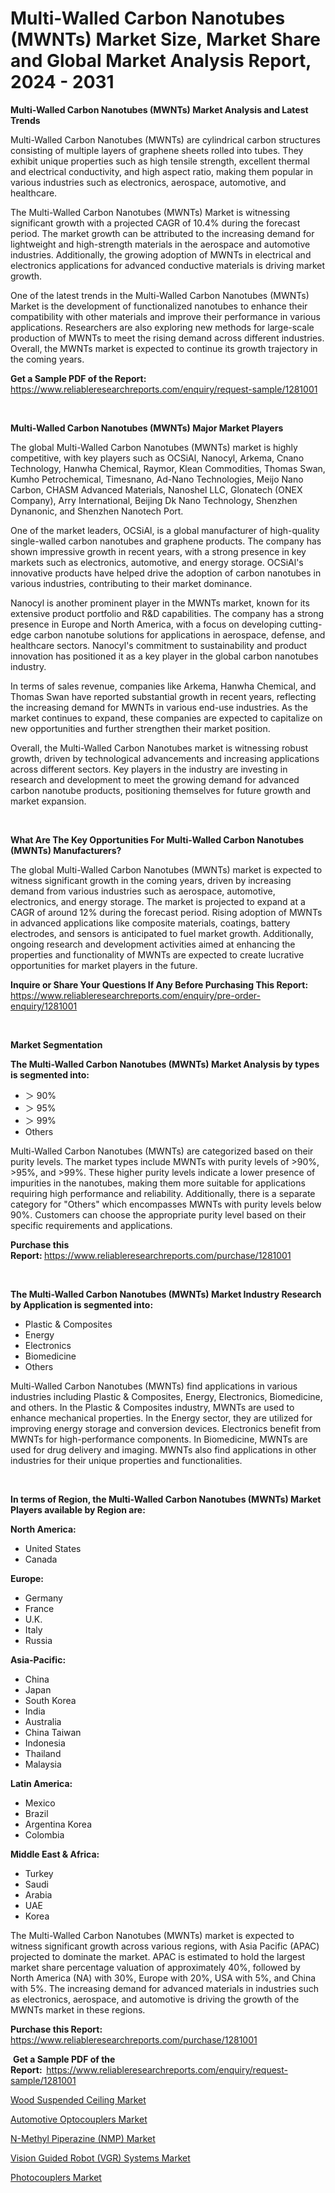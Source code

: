 <p><h1>Multi-Walled Carbon Nanotubes (MWNTs) Market Size, Market Share and Global Market Analysis Report, 2024 - 2031</h1></p><p><strong>Multi-Walled Carbon Nanotubes (MWNTs) Market Analysis and Latest Trends</strong></p>
<p><p>Multi-Walled Carbon Nanotubes (MWNTs) are cylindrical carbon structures consisting of multiple layers of graphene sheets rolled into tubes. They exhibit unique properties such as high tensile strength, excellent thermal and electrical conductivity, and high aspect ratio, making them popular in various industries such as electronics, aerospace, automotive, and healthcare.</p><p>The Multi-Walled Carbon Nanotubes (MWNTs) Market is witnessing significant growth with a projected CAGR of 10.4% during the forecast period. The market growth can be attributed to the increasing demand for lightweight and high-strength materials in the aerospace and automotive industries. Additionally, the growing adoption of MWNTs in electrical and electronics applications for advanced conductive materials is driving market growth.</p><p>One of the latest trends in the Multi-Walled Carbon Nanotubes (MWNTs) Market is the development of functionalized nanotubes to enhance their compatibility with other materials and improve their performance in various applications. Researchers are also exploring new methods for large-scale production of MWNTs to meet the rising demand across different industries. Overall, the MWNTs market is expected to continue its growth trajectory in the coming years.</p></p>
<p><strong>Get a Sample PDF of the Report:&nbsp;</strong> <a href="https://www.reliableresearchreports.com/enquiry/request-sample/1281001">https://www.reliableresearchreports.com/enquiry/request-sample/1281001</a></p>
<p>&nbsp;</p>
<p><strong>Multi-Walled Carbon Nanotubes (MWNTs) Major Market Players</strong></p>
<p><p>The global Multi-Walled Carbon Nanotubes (MWNTs) market is highly competitive, with key players such as OCSiAl, Nanocyl, Arkema, Cnano Technology, Hanwha Chemical, Raymor, Klean Commodities, Thomas Swan, Kumho Petrochemical, Timesnano, Ad-Nano Technologies, Meijo Nano Carbon, CHASM Advanced Materials, Nanoshel LLC, Glonatech (ONEX Company), Arry International, Beijing Dk Nano Technology, Shenzhen Dynanonic, and Shenzhen Nanotech Port.</p><p>One of the market leaders, OCSiAl, is a global manufacturer of high-quality single-walled carbon nanotubes and graphene products. The company has shown impressive growth in recent years, with a strong presence in key markets such as electronics, automotive, and energy storage. OCSiAl's innovative products have helped drive the adoption of carbon nanotubes in various industries, contributing to their market dominance.</p><p>Nanocyl is another prominent player in the MWNTs market, known for its extensive product portfolio and R&D capabilities. The company has a strong presence in Europe and North America, with a focus on developing cutting-edge carbon nanotube solutions for applications in aerospace, defense, and healthcare sectors. Nanocyl's commitment to sustainability and product innovation has positioned it as a key player in the global carbon nanotubes industry.</p><p>In terms of sales revenue, companies like Arkema, Hanwha Chemical, and Thomas Swan have reported substantial growth in recent years, reflecting the increasing demand for MWNTs in various end-use industries. As the market continues to expand, these companies are expected to capitalize on new opportunities and further strengthen their market position.</p><p>Overall, the Multi-Walled Carbon Nanotubes market is witnessing robust growth, driven by technological advancements and increasing applications across different sectors. Key players in the industry are investing in research and development to meet the growing demand for advanced carbon nanotube products, positioning themselves for future growth and market expansion.</p></p>
<p>&nbsp;</p>
<p><strong>What Are The Key Opportunities For Multi-Walled Carbon Nanotubes (MWNTs) Manufacturers?</strong></p>
<p><p>The global Multi-Walled Carbon Nanotubes (MWNTs) market is expected to witness significant growth in the coming years, driven by increasing demand from various industries such as aerospace, automotive, electronics, and energy storage. The market is projected to expand at a CAGR of around 12% during the forecast period. Rising adoption of MWNTs in advanced applications like composite materials, coatings, battery electrodes, and sensors is anticipated to fuel market growth. Additionally, ongoing research and development activities aimed at enhancing the properties and functionality of MWNTs are expected to create lucrative opportunities for market players in the future.</p></p>
<p><strong>Inquire or Share Your Questions If Any Before Purchasing This Report:</strong> <a href="https://www.reliableresearchreports.com/enquiry/pre-order-enquiry/1281001">https://www.reliableresearchreports.com/enquiry/pre-order-enquiry/1281001</a></p>
<p>&nbsp;</p>
<p><strong>Market Segmentation</strong></p>
<p><strong>The Multi-Walled Carbon Nanotubes (MWNTs) Market Analysis by types is segmented into:</strong></p>
<p><ul><li>＞ 90%</li><li>＞ 95%</li><li>＞ 99%</li><li>Others</li></ul></p>
<p><p>Multi-Walled Carbon Nanotubes (MWNTs) are categorized based on their purity levels. The market types include MWNTs with purity levels of >90%, >95%, and >99%. These higher purity levels indicate a lower presence of impurities in the nanotubes, making them more suitable for applications requiring high performance and reliability. Additionally, there is a separate category for "Others" which encompasses MWNTs with purity levels below 90%. Customers can choose the appropriate purity level based on their specific requirements and applications.</p></p>
<p><strong>Purchase this Report:&nbsp;</strong><a href="https://www.reliableresearchreports.com/purchase/1281001">https://www.reliableresearchreports.com/purchase/1281001</a></p>
<p>&nbsp;</p>
<p><strong>The Multi-Walled Carbon Nanotubes (MWNTs) Market Industry Research by Application is segmented into:</strong></p>
<p><ul><li>Plastic & Composites</li><li>Energy</li><li>Electronics</li><li>Biomedicine</li><li>Others</li></ul></p>
<p><p>Multi-Walled Carbon Nanotubes (MWNTs) find applications in various industries including Plastic & Composites, Energy, Electronics, Biomedicine, and others. In the Plastic & Composites industry, MWNTs are used to enhance mechanical properties. In the Energy sector, they are utilized for improving energy storage and conversion devices. Electronics benefit from MWNTs for high-performance components. In Biomedicine, MWNTs are used for drug delivery and imaging. MWNTs also find applications in other industries for their unique properties and functionalities.</p></p>
<p>&nbsp;</p>
<p><strong>In terms of Region, the Multi-Walled Carbon Nanotubes (MWNTs) Market Players available by Region are:</strong></p>
<p>
    <p> <strong> North America: </strong>
        <ul>
            <li>United States</li>
            <li>Canada</li>
        </ul>
        </p> 
    <p> <strong> Europe: </strong>
        <ul>
            <li>Germany</li>
            <li>France</li>
            <li>U.K.</li>
            <li>Italy</li>
            <li>Russia</li>
        </ul>
        </p> 
    <p> <strong> Asia-Pacific: </strong>
        <ul>
            <li>China</li>
            <li>Japan</li>
            <li>South Korea</li>
            <li>India</li>
            <li>Australia</li>
            <li>China Taiwan</li>
            <li>Indonesia</li>
            <li>Thailand</li>
            <li>Malaysia</li>
        </ul>
        </p> 
    <p> <strong> Latin America: </strong>
        <ul>
            <li>Mexico</li>
            <li>Brazil</li>
            <li>Argentina Korea</li>
            <li>Colombia</li>
        </ul>
        </p> 
    <p> <strong> Middle East & Africa: </strong>
        <ul>
            <li>Turkey</li>
            <li>Saudi</li>
            <li>Arabia</li>
            <li>UAE</li>
            <li>Korea</li>
        </ul>
    </p>
    </p>
<p><p>The Multi-Walled Carbon Nanotubes (MWNTs) market is expected to witness significant growth across various regions, with Asia Pacific (APAC) projected to dominate the market. APAC is estimated to hold the largest market share percentage valuation of approximately 40%, followed by North America (NA) with 30%, Europe with 20%, USA with 5%, and China with 5%. The increasing demand for advanced materials in industries such as electronics, aerospace, and automotive is driving the growth of the MWNTs market in these regions.</p></p>
<p><strong>Purchase this Report: </strong><a href="https://www.reliableresearchreports.com/purchase/1281001">https://www.reliableresearchreports.com/purchase/1281001</a></p>
<p>&nbsp;<strong>Get a Sample PDF of the Report:&nbsp;&nbsp;</strong><a href="https://www.reliableresearchreports.com/enquiry/request-sample/1281001">https://www.reliableresearchreports.com/enquiry/request-sample/1281001</a></p>
<p><strong></strong></p>
<p><p><a href="https://medium.com/@richardcruz47/wood-suspended-ceiling-market-competitive-analysis-market-trends-and-forecast-to-2031-4ceb50e012da">Wood Suspended Ceiling Market</a></p><p><a href="https://medium.com/@richardcruz47/automotive-optocouplers-market-furnishes-information-on-market-share-market-trends-and-market-757d8d3bc0f7">Automotive Optocouplers Market</a></p><p><a href="https://github.com/pizolina/Market-Research-Report-List-3/blob/main/n-methyl-piperazine-nmp-market.md">N-Methyl Piperazine (NMP) Market</a></p><p><a href="https://github.com/danielneavesallisons03mba/Market-Research-Report-List-1/blob/main/vision-guided-robot-vgr-systems-market.md">Vision Guided Robot (VGR) Systems Market</a></p><p><a href="https://medium.com/@richardcruz47/photocouplers-market-size-and-market-trends-complete-industry-overview-2024-to-2031-a2155c9ccbfb">Photocouplers Market</a></p></p>